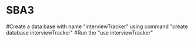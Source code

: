 # SBA3
#Create a data base with name "interviewTracker" using command "create database interviewTracker"
#Run the "use interviewTracker"
